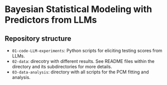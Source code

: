# Bayesian Statistical Modeling with Predictors from LLMs

## Repository structure

- `01-code-LLM-experiments`: Python scripts for eliciting testing scores from LLMs.
- `02-data`: direcotry with different results. See README files within the directory and its subdirectories for more details.
- `03-data-analysis`: directory with all scripts for the PCM fitting and analysis.
